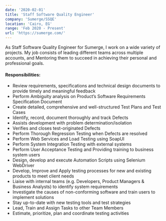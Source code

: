 ```yaml
---
date: '2020-02-01'
title: 'Staff Software Quality Engineer'
company: 'Sumerge/SSQE'
location: 'Cairo, EG'
range: 'Feb 2020 - Present'
url: 'https://sumerge.com/'
---
```


As Staff Software Quality Engineer for Sumerge, I work on a wide variety of projects. My job consists of leading different teams across multiple accounts, and Mentoring them to succeed in achieving their personal and professional goals.

#### Responsibilities:
- Review requirements, specifications and technical design documents to provide timely and meaningful feedback
- Perform Ambiguity analysis on Product’s Software Requirements Specification Document
- Create detailed, comprehensive and well-structured Test Plans and Test Cases
- Identify, record, document thoroughly and track Defects
- Assists development with problem determination/isolation
- Verifies and closes test-originated Defects
- Perform Thorough Regression Testing when Defects are resolved
- Perform Web Services and Load Testing using SoapUI
- Perform System Integration Testing with external systems
- Perform User Acceptance Testing and Providing training to business system users
- Design, develop and execute Automation Scripts using Selenium WebDriver
- Develop, Improve and Apply testing processes for new and existing products to meet client needs
- Liaise with internal teams (e.g. Developers, Product Managers & Business Analysts) to identify system requirements
- Investigate the causes of non-conforming software and train users to implement solutions
- Stay up-to-date with new testing tools and test strategies
- Lead, Train and Assign Tasks to other Team Members
- Estimate, prioritize, plan and coordinate testing activities

